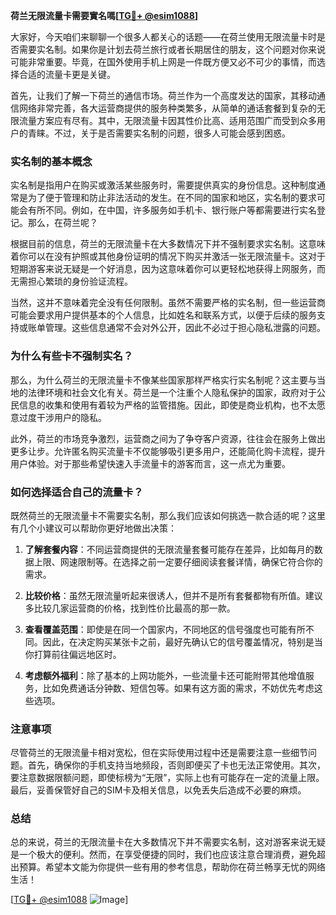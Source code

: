 **荷兰无限流量卡需要實名嗎[[TG💪+ @esim1088](https://t.me/s/esim1088)]**

大家好，今天咱们来聊聊一个很多人都关心的话题——在荷兰使用无限流量卡时是否需要实名制。如果你是计划去荷兰旅行或者长期居住的朋友，这个问题对你来说可能非常重要。毕竟，在国外使用手机上网是一件既方便又必不可少的事情，而选择合适的流量卡更是关键。

首先，让我们了解一下荷兰的通信市场。荷兰作为一个高度发达的国家，其移动通信网络非常完善，各大运营商提供的服务种类繁多，从简单的通话套餐到复杂的无限流量方案应有尽有。其中，无限流量卡因其性价比高、适用范围广而受到众多用户的青睐。不过，关于是否需要实名制的问题，很多人可能会感到困惑。

### 实名制的基本概念

实名制是指用户在购买或激活某些服务时，需要提供真实的身份信息。这种制度通常是为了便于管理和防止非法活动的发生。在不同的国家和地区，实名制的要求可能会有所不同。例如，在中国，许多服务如手机卡、银行账户等都需要进行实名登记。那么，在荷兰呢？

根据目前的信息，荷兰的无限流量卡在大多数情况下并不强制要求实名制。这意味着你可以在没有护照或其他身份证明的情况下购买并激活一张无限流量卡。这对于短期游客来说无疑是一个好消息，因为这意味着你可以更轻松地获得上网服务，而无需担心繁琐的身份验证流程。

当然，这并不意味着完全没有任何限制。虽然不需要严格的实名制，但一些运营商可能会要求用户提供基本的个人信息，比如姓名和联系方式，以便于后续的服务支持或账单管理。这些信息通常不会对外公开，因此不必过于担心隐私泄露的问题。

### 为什么有些卡不强制实名？

那么，为什么荷兰的无限流量卡不像某些国家那样严格实行实名制呢？这主要与当地的法律环境和社会文化有关。荷兰是一个注重个人隐私保护的国家，政府对于公民信息的收集和使用有着较为严格的监管措施。因此，即使是商业机构，也不太愿意过度干涉用户的隐私。

此外，荷兰的市场竞争激烈，运营商之间为了争夺客户资源，往往会在服务上做出更多让步。允许匿名购买流量卡不仅能够吸引更多用户，还能简化购卡流程，提升用户体验。对于那些希望快速入手流量卡的游客而言，这一点尤为重要。

### 如何选择适合自己的流量卡？

既然荷兰的无限流量卡不需要实名制，那么我们应该如何挑选一款合适的呢？这里有几个小建议可以帮助你更好地做出决策：

1. **了解套餐内容**：不同运营商提供的无限流量套餐可能存在差异，比如每月的数据上限、网速限制等。在选择之前一定要仔细阅读套餐详情，确保它符合你的需求。
   
2. **比较价格**：虽然无限流量听起来很诱人，但并不是所有套餐都物有所值。建议多比较几家运营商的价格，找到性价比最高的那一款。

3. **查看覆盖范围**：即使是在同一个国家内，不同地区的信号强度也可能有所不同。因此，在决定购买某张卡之前，最好先确认它的信号覆盖情况，特别是当你打算前往偏远地区时。

4. **考虑额外福利**：除了基本的上网功能外，一些流量卡还可能附带其他增值服务，比如免费通话分钟数、短信包等。如果有这方面的需求，不妨优先考虑这些选项。

### 注意事项

尽管荷兰的无限流量卡相对宽松，但在实际使用过程中还是需要注意一些细节问题。首先，确保你的手机支持当地频段，否则即便买了卡也无法正常使用。其次，要注意数据限额问题，即使标榜为“无限”，实际上也有可能存在一定的流量上限。最后，妥善保管好自己的SIM卡及相关信息，以免丢失后造成不必要的麻烦。

### 总结

总的来说，荷兰的无限流量卡在大多数情况下并不需要实名制，这对游客来说无疑是一个极大的便利。然而，在享受便捷的同时，我们也应该注意合理消费，避免超出预算。希望本文能为你提供一些有用的参考信息，帮助你在荷兰畅享无忧的网络生活！

[[TG💪+ @esim1088](https://t.me/s/esim1088) ![Image](https://i.postimg.cc/4NQfJmqS/Snipaste-2025-05-13-00-14-12.png)]